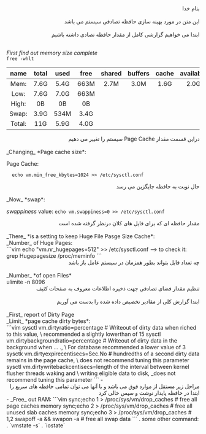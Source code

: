 <div dir="rtl">بنام خدا</div><br/>

<div dir="rtl">این متن در مورد بهینه سازی حافظه تصادفی سیستم می باشد</div><br/>

<div dir="rtl">ابتدا می خواهیم گزارشی کامل از مقدار حافظه تصادی داشته باشیم</div><br/>

_First_ *find out memory size complete*<br/>
`free -whlt`

name|total|used|free|shared|buffers|cache|available
:---:|:---:|:---:|:---:|:---:|:---:|:---:|:---:
Mem:|7.6G|5.4G|663M|2.7M|3.0M|1.6G|2.0G        
Low:|7.6G|7.0G|663M
High:|0B|0B|0B
Swap:|3.9G|534M|3.4G
Total:|11G|5.9G|4.0G

<div dir="rtl">دراین قسمت مقدار Page Cache سیستم را تغییر می دهیم</div><br/>
_Changing_ *Page cache size*:

Page Cache:
```vim
  echo vm.min_free_kbytes=1024 >> /etc/sysctl.conf
```
<div dir="rtl">حال نوبت به حافظه جایگزین می رسد</div><br/>
_Now_ *swap*:

_swappiness_ value:
`echo vm.swappiness=0 >> /etc/sysctl.conf`

<div dir="rtl">مقدار حافظه ای که برای فایل های کلان درنظر گرفته شده است</div><br/>
_There_ *is a setting to keep Huge File Pasge Size Cache*:<br/>
_Number_ of Huge Pages:<br/>
```vim
  echo "vm.nr_hugepages=512" >> /etc/sysctl.conf --> to check it: grep Hugepagesize /proc/meminfo
```

<div dir="rtl">چه تعداد فایل بتواند بطور همزمان در سیستم عامل باز باشد</div><br/>
_Number_ *of open Files*<br/>
ulimite -n 8096<br/>

<div dir="rtl">تنظیم مقدار فضای تصادفی جهت ذخیره اطلاعات  معروف به صفحات کثیف</div><br/>
<div dir="rtl">ابتدا گزارش کلی از مقادیر تخصیص داده شده را بدست می آوریم</div><br/>
_First_ report of Dirty Page<br/>
_Limit_ *page cache dirty bytes*:<br/>
```vim
  sysctl vm.dirtyratio=percentage # Writeout of dirty data when riched to this value, \
                                        recommended a slightly lowerthan of 15
  sysctl vm.dirtybackgroundratio=percentage # Writeout of dirty data in the background when ... ., \
                                              For database recommended a lower value of 3
  sysctk vm.dirtyexpirecentisecs=Sec.No # hundredths of a second dirty data remains in the page cache, \
                                          does not recommend tuning this parameter
  sysctl vm.dirtywritebackcentisecs=length of the interval between kernel flusher threads waking and \
                                    writing eligible data to disk, _does not recommend tuning this parameter
```
- <div dir="rtl">مراحل زیر مستقل از موارد فوق می باشد و با آنها می توان تمامی حافظه های سریع را ابتدا در حافظه پایدار نوشت و سپس خالی کرد</div>
- _Free_ out RAM:
```vim
  sync;echo 1 > /proc/sys/vm/drop_caches # free all page caches memory
  sync;echo 2 > /proc/sys/vm/drop_caches # free all unused slab caches memory
  sync;echo 3 > /proc/sys/vm/drop_caches # 1,2
  swapoff -a && swapon -a                # free all swap data
```
. some other command:
  . `vmstate -s`
  . `iostate`
  





